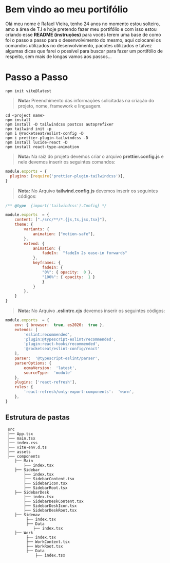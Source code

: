 
# Bem vindo ao meu portifólio

Olá meu nome é Rafael Vieira, tenho 24 anos no momento estou solteiro, amo a área de T.I e hoje pretendo fazer meu portifólio e com isso estou criando esse **README (instruções)** para vocês terem uma base de como foi o passo a passo para o desenvolvimento do mesmo, aqui colocarei os comandos utilizados no desenvolvimento, pacotes utilizados e talvez algumas dicas que farei o possível para buscar para fazer um portifólio de respeito, sem mais de longas vamos aos passos...  

# Passo a Passo

```shell
npm init vite@latest
```
> **Nota:** Preenchimento das informações solicitadas na criação do projeto, nome, framework e linguagem.
	
```shell
cd <project name>
npm install
npm install -D tailwindcss postcss autoprefixer
npx tailwind init -p
npm i @rocketseat/eslint-config -D
npm i prettier-plugin-tailwindcss -D
npm install lucide-react -D	 
npm install react-type-animation
```

> **Nota:** Na raiz do projeto devemos criar o arquivo **prettier.config.js** e nele devemos inserir os seguintes comandos:

```js
module.exports = {
  plugins: [require('prettier-plugin-tailwindcss')],
}
```
> **Nota:** No Arquivo **tailwind.config.js** devemos inserir os seguintes códigos:

```js
/** @type  {import('tailwindcss').Config} */

module.exports  = {
	content: ["./src/**/*.{js,ts,jsx,tsx}"],
	theme: {
		variants: {
			animation: ["motion-safe"],
		},
		extend: {
			animation: {
				fadeIn:  "fadeIn 2s ease-in forwards"
			},
			keyframes: {
				fadeIn: {
				"0%": { opacity:  0 },
				"100%": { opacity:  1 }
				}
			}
		},
	}
}
```

> **Nota:** No Arquivo **.eslintrc.cjs** devemos inserir os seguintes códigos:

```js
module.exports  = {
	env: { browser:  true, es2020:  true },
	extends: [
		'eslint:recommended',
		'plugin:@typescript-eslint/recommended',
		'plugin:react-hooks/recommended',
		'@rocketseat/eslint-config/react'
	],
	parser:  '@typescript-eslint/parser',
	parserOptions: { 
		ecmaVersion:  'latest', 
		sourceType:  'module' 
	},
	plugins: ['react-refresh'],
	rules: {
		'react-refresh/only-export-components':  'warn',
	},
}
```

## Estrutura de pastas

```shell
 src
 ├── App.tsx
 ├── main.tsx
 ├── index.css
 ├── vite-env.d.ts	 
 ├── assets
 ├── components
 	├── Main
		├── index.tsx
	├── Sidebar
		├── index.tsx
		├── SidebarContent.tsx
		├── SidebarIcon.tsx
		├── SidebarRoot.tsx
	├── SidebarDesk
		├── index.tsx
		├── SidebarDeskContent.tsx
		├── SidebarDeskIcon.tsx
		├── SidebarDeskRoot.tsx
	├── Sidenav
		 ├── index.tsx
		 ├── Data
			├── index.tsx
	├── Work
		 ├── index.tsx
		 ├── WorkContent.tsx
		 ├── WorkRoot.tsx
		 ├── Data
			 ├── index.tsx

```
